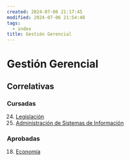 ```yaml
---
created: 2024-07-06 21:17:45
modified: 2024-07-06 21:54:48
tags:
  - index
title: Gestión Gerencial
---
```


# Gestión Gerencial

## Correlativas

### Cursadas

24. [Legislación](Legislación.md)
30. [Administración de Sistemas de Información](Administración%20de%20Sistemas%20de%20Información.md)

### Aprobadas

18. [Economía](Economía.md)
